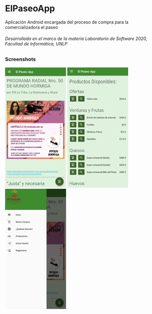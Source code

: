 # ElPaseoApp
Aplicación Android encargada del proceso de compra para la comercializadora el paseo

###### Desarrollada en el marco de la materia Laboratorio de Software 2020, Facultad de Informática, UNLP

### Screenshots
<div>
  <img src="https://raw.githubusercontent.com/lautaropastorino/ElPaseoApp/main/screenshots/pantalla_principal.jpeg" width="200" alt="Pantalla principal"> 
  <img src="https://raw.githubusercontent.com/lautaropastorino/ElPaseoApp/main/screenshots/listado_productos.jpeg" width="200" alt="Lista de productos">
  <img src="https://raw.githubusercontent.com/lautaropastorino/ElPaseoApp/main/screenshots/menu_desplegable.jpeg" width="200" alt="Menú lateral desplegable">
</div>
